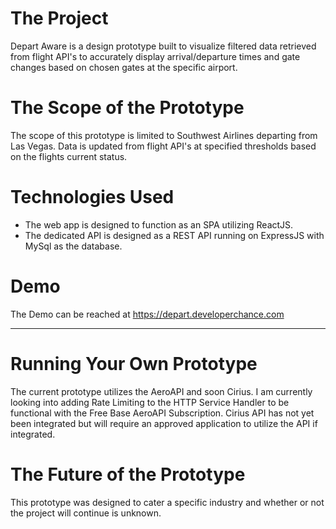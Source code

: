 # The Project
Depart Aware is a design prototype built to visualize filtered data retrieved from flight API's to accurately display arrival/departure times and gate changes based on chosen gates at the specific airport.


# The Scope of the Prototype
The scope of this prototype is limited to Southwest Airlines departing from Las Vegas. Data is updated from flight API's at specified thresholds based on the flights current status.


# Technologies Used
- The web app is designed to function as an SPA utilizing ReactJS.
- The dedicated API is designed as a REST API running on ExpressJS with MySql as the database.


# Demo
The Demo can be reached at https://depart.developerchance.com

---

# Running Your Own Prototype
The current prototype utilizes the AeroAPI and soon Cirius. I am currently looking into adding Rate Limiting to the HTTP Service Handler to be functional with the Free Base AeroAPI Subscription. Cirius API has not yet been integrated but will require an approved application to utilize the API if integrated.


# The Future of the Prototype
This prototype was designed to cater a specific industry and whether or not the project will continue is unknown.
